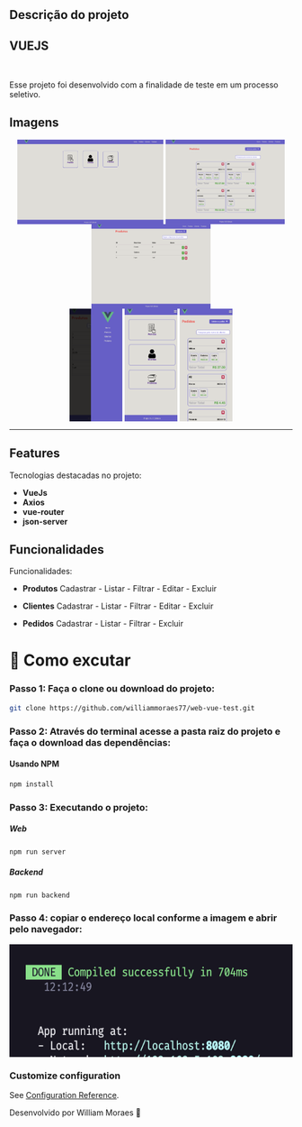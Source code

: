 <h1 align="center">

## Descrição do projeto

## VUEJS

<br>

</h1>

<p>Esse projeto foi desenvolvido com a finalidade de teste em um processo seletivo.</p>

## Imagens

<div align="center">
  <img align="center" src="https://github.com/williammoraes77/web-vue-test/blob/master/public/img/picture1.png" alt="Imagem do projeto" height="150">
  <img align="center" src="https://github.com/williammoraes77/web-vue-test/blob/master/public/img/picture2.png" alt="App theme" height="150">
  <img align="center" src="https://github.com/williammoraes77/web-vue-test/blob/master/public/img/picture3.png" alt="App theme" height="150">
  <br>
  <img align="center" src="https://github.com/williammoraes77/web-vue-test/blob/master/public/img/picture4.png" alt="App theme" height="200">
  <img align="center" src="https://github.com/williammoraes77/web-vue-test/blob/master/public/img/picture5.png" alt="App theme" height="200">
  <img align="center" src="https://github.com/williammoraes77/web-vue-test/blob/master/public/img/picture6.png" alt="App theme" height="200">
 
</div>

<hr />

## Features

Tecnologias destacadas no projeto:

- **VueJs**
- **Axios**
- **vue-router**
- **json-server**

## Funcionalidades

Funcionalidades:

- **Produtos**
  Cadastrar - Listar - Filtrar - Editar - Excluir

- **Clientes**
  Cadastrar - Listar - Filtrar - Editar - Excluir

- **Pedidos**
  Cadastrar - Listar - Filtrar - Excluir

# 🤔 Como excutar

### Passo 1: Faça o clone ou download do projeto:

```sh
git clone https://github.com/williammoraes77/web-vue-test.git
```

### Passo 2: Através do terminal acesse a pasta raiz do projeto e faça o download das dependências:

#### Usando NPM

```sh
npm install
```

### Passo 3: Executando o projeto:

##### Web

```sh
npm run server
```

##### Backend

```sh
npm run backend
```

### Passo 4: copiar o endereço local conforme a imagem e abrir pelo navegador:

  <img align="center" src="https://github.com/williammoraes77/web-vue-test/blob/master/public/img/picture7.png" alt="App theme" height="200">

### Customize configuration

See [Configuration Reference](https://cli.vuejs.org/config/).

Desenvolvido por William Moraes 🚀
